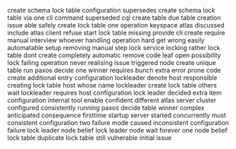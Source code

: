 create schema lock table configuration supersedes create schema lock table via one cli command superseded cql create table due table creation issue able safely create lock table one operation keyspace atlas discussed include atlas client refuse start lock table missing provide cli create require manual interview whoever handling operation hard get wrong easily automatable setup removing manual step lock service locking rather lock table dont create completely automatic remove code leaf open possibility lock failing operation never realising issue triggered node create unique table run paxos decide one winner requires bunch extra error prone code create additional entry configuration lockleader denote host responsible creating lock table host whose name lockleader create lock table others wait lockleader requires host configuration lock leader decided extra item configuration internal tool enable confident different atlas server cluster configured consistently running paxos decide table winner complex anticipated consequence firsttime startup server started concurrently must consistent configuration two failure mode caused inconsistent configuration failure lock leader node belief lock leader node wait forever one node belief lock table duplicate lock table still vulnerable initial issue